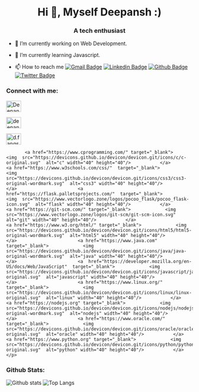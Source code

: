 

<!--
**deepanshdubey/deepanshdubey** is a ✨ _special_ ✨ repository because its `README.md` (this file) appears on your GitHub profile.
-->

<!--
**deepanshdubey/deepanshdubey** is a ✨ _special_ ✨ repository because its `README.md` (this file) appears on your GitHub profile.
-->
<h1 align="center">Hi 👋, Myself Deepansh :)</h1><h3 align="center">A tech enthusiast</h3><p  align="left">

<!--
<a href="https://twitter.com/DeepansDubey1"  target="blank"><img  src="https://img.shields.io/twitter/follow/DeepansDubey1?logo=twitter&style=for-the-badge"  alt="DeepansDubey1" /></a> </p>
-->

- 🔭 I’m currently working on Web Development.
- 🌱 I’m currently learning Javascript.
- 📫 How to reach me [![Gmail Badge](https://img.shields.io/badge/-deepansh.dubey20@gmail.com-c14438?style=flat&logo=Gmail&logoColor=white&link=mailto:deepansh.dubey20@gmail.com)](mailto:deepansh.dubey20@gmail.com) [![Linkedin Badge](https://img.shields.io/badge/-deepanshdubey-0072b1?style=flat&logo=Linkedin&logoColor=white&link=https://www.linkedin.com/in/deepanshdubey/)](https://www.linkedin.com/in/deepanshdubey/) [![Github Badge](https://img.shields.io/badge/-deepanshdubey-grey?style=flat&logo=github&logoColor=white&link=https://github.com/deepanshdubey/)](https://www.github.com/deepanshdubey/) [![Twitter Badge](https://img.shields.io/badge/-DeepanshDubey1-00acee?style=flat&logo=twitter&logoColor=white&link=https://twitter.com/DeepanshDubey1/)](https://www.twitter.com/DeepanshDubey1/) 

  <!--

  - 🔭 I’m currently working on ...
  - 🌱 I’m currently learning ...
  - 👯 I’m looking to collaborate on ...
  - 🤔 I’m looking for help with ...
  - 💬 Ask me about ...
  - 📫 How to reach me: ...
  - 😄 Pronouns: ...
  - ⚡ Fun fact: ...
    -->
<h3 align="left">Connect with me:</h3>
<p align="left">

<a  href="https://twitter.com/DeepanshDubey1" target="blank"><img  align="center"  src="https://cdn.jsdelivr.net/npm/simple-icons@3.0.1/icons/twitter.svg"  alt="DeepanshDubey1" height="30" width="40" /></a>

<a  href="https://linkedin.com/in/deepanshdubey" target="blank"><img  align="center"  src="https://cdn.jsdelivr.net/npm/simple-icons@3.0.1/icons/linkedin.svg"  alt="deepanshdubey" height="30" width="40" /></a>

<a  href="https://instagram.com/d.fangs_" target="blank"><img  align="center"  src="https://cdn.jsdelivr.net/npm/simple-icons@3.0.1/icons/instagram.svg"  alt="d.fangs_" height="30" width="40" /></a>









           <a href="https://www.cprogramming.com/" target="_blank">             <img  src="https://devicons.github.io/devicon/devicon.git/icons/c/c-original.svg"  alt="c" width="40" height="40"/>           </a>                       <a href="https://www.w3schools.com/css/"  target="_blank">             <img  src="https://devicons.github.io/devicon/devicon.git/icons/css3/css3-original-wordmark.svg"  alt="css3" width="40" height="40"/>           </a>                       <a href="https://flask.palletsprojects.com/"  target="_blank">             <img  src="https://www.vectorlogo.zone/logos/pocoo_flask/pocoo_flask-icon.svg"  alt="flask" width="40" height="40"/>           </a>                       <a href="https://git-scm.com/" target="_blank">             <img  src="https://www.vectorlogo.zone/logos/git-scm/git-scm-icon.svg"  alt="git" width="40" height="40"/>           </a>                       <a href="https://www.w3.org/html/" target="_blank">             <img  src="https://devicons.github.io/devicon/devicon.git/icons/html5/html5-original-wordmark.svg"  alt="html5" width="40" height="40"/>           </a>                       <a href="https://www.java.com" target="_blank">             <img  src="https://devicons.github.io/devicon/devicon.git/icons/java/java-original-wordmark.svg"  alt="java" width="40" height="40"/>           </a>                       <a  href="https://developer.mozilla.org/en-US/docs/Web/JavaScript"  target="_blank">             <img  src="https://devicons.github.io/devicon/devicon.git/icons/javascript/javascript-original.svg"  alt="javascript" width="40" height="40"/>           </a>                       <a href="https://www.linux.org/" target="_blank">             <img  src="https://devicons.github.io/devicon/devicon.git/icons/linux/linux-original.svg"  alt="linux" width="40" height="40"/>           </a>                       <a href="https://nodejs.org" target="_blank">             <img  src="https://devicons.github.io/devicon/devicon.git/icons/nodejs/nodejs-original-wordmark.svg"  alt="nodejs" width="40" height="40"/>           </a>                       <a href="https://www.oracle.com/" target="_blank">             <img  src="https://devicons.github.io/devicon/devicon.git/icons/oracle/oracle-original.svg"  alt="oracle" width="40" height="40"/>           </a>                       <a href="https://www.python.org" target="_blank">             <img  src="https://devicons.github.io/devicon/devicon.git/icons/python/python-original.svg"  alt="python" width="40" height="40"/>           </a>           </p>


<h3 align="left">Github Stats:</h3>
<!--
<p><img  align="left"  src="https://github-readme-stats.vercel.app/api?username=deepanshdubey&show_icons=true&locale=en"  alt="deepanshdubey" /></p>
<p><img align="right"  src="https://github-readme-stats.vercel.app/api/top-langs?username=deepanshdubey&show_icons=true&locale=en&layout=compact"  alt="deepanshdubey" /></p>
-->

![Github stats](https://github-readme-stats.vercel.app/api?username=deepanshdubey&show_icons=true&include_all_commits=true)
![Top Langs](https://github-readme-stats.vercel.app/api/top-langs?username=deepanshdubey&layout=compact)
